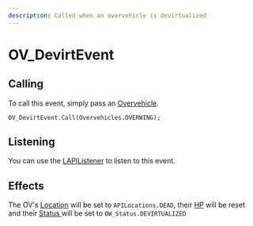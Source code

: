 ```yaml
---
description: Called when an overvehicle is devirtualized
---
```


# OV\_DevirtEvent

## Calling

To call this event, simply pass an [Overvehicle](../../virtualentities/overvehicle/overvehicle.md).

```
OV_DevirtEvent.Call(Overvehicles.OVERWING);
```

## Listening

You can use the [LAPIListener](../lapilistener.md) to listen to this event.

## Effects

The OV's [Location](../../virtualentities/lyokowarrior/lyokowarrior.md#location) will be set to `APILocations.DEAD`, their [HP](../../virtualentities/overvehicle/overvehicle.md#hp) will be reset and their [Status ](../../virtualentities/overvehicle/ov\_status.md)will be set to `OW_Status.DEVIRTUALIZED`
